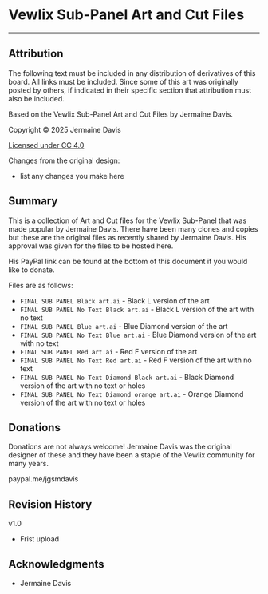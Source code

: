 # Vewlix Sub-Panel Art and Cut Files

---

## Attribution

The following text must be included in any distribution of derivatives of this board. All links must be included.
Since some of this art was originally posted by others, if indicated in their specific section that attribution must also be included.

Based on the Vewlix Sub-Panel Art and Cut Files by Jermaine Davis.

Copyright © 2025 Jermaine Davis

[Licensed under CC 4.0](https://creativecommons.org/licenses/by/4.0/)

Changes from the original design:
  - list any changes you make here


## Summary

This is a collection of Art and Cut files for the Vewlix Sub-Panel that was made popular by Jermaine Davis.  There have been many clones and copies but these are the original files as recently shared by Jermaine Davis.  His approval was given for the files to be hosted here.  

His PayPal link can be found at the bottom of this document if you would like to donate.

Files are as follows:
- `FINAL SUB PANEL Black art.ai` - Black L version of the art
- `FINAL SUB PANEL No Text Black art.ai` - Black L version of the art with no text
- `FINAL SUB PANEL Blue art.ai` - Blue Diamond version of the art
- `FINAL SUB PANEL No Text Blue art.ai` - Blue Diamond version of the art with no text
- `FINAL SUB PANEL Red art.ai` - Red F version of the art
- `FINAL SUB PANEL No Text Red art.ai` - Red F version of the art with no text
- `FINAL SUB PANEL No Text Diamond Black art.ai` - Black Diamond version of the art with no text or holes
- `FINAL SUB PANEL No Text Diamond orange art.ai` - Orange Diamond version of the art with no text or holes


## Donations

Donations are not always welcome!  Jermaine Davis was the original designer of these and they have been a staple of the Vewlix community for many years.

paypal.me/jgsmdavis


## Revision History

v1.0
- Frist upload


## Acknowledgments

- Jermaine Davis